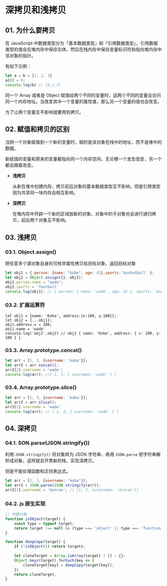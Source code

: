 # 深拷贝和浅拷贝

## 01. 为什么要拷贝
在 JavaScript 中数据类型分为「基本数据类型」和「引用数据类型」，引用数据类型的值会在堆内存中保存实体，然后在栈内存中保存变量标识符和指向堆内存中该对象的指针。

有如下示例：

```js
let a = b = [1, 2, 3]
a[0] = 0;
console.log(b) // [0,2,3]
```

同一个 Array 或者是 Object 赋值给两个不同的变量时，这两个不同的变量会访问同一个内存地址。当改变其中一个变量的属性值，那么另一个变量的值也会改变。

为了让两个变量互不影响就要用到拷贝。

## 02. 赋值和拷贝的区别

当把一个对象赋值到一个新的变量时，赋的是该对象在栈中的地址，而不是堆中的数据。

新赋值的变量和原来的变量都指向同一个内存空间，无论哪一个发生改变，另一个都会跟着改变。

- **浅拷贝**

  从新在堆中创建内存，拷贝前后对象的基本数据类型互不影响，但是引用类型因为共享同一块内存会相互影响。

- **深拷贝**

  在堆内存中开辟一个新的区域放新的对象，对象中的子对象也会进行递归拷贝，前后两个对象互不影响。

## 03. 浅拷贝
### 03.1. Object.assign()
把任意多个源对象自身的可枚举属性拷贝给目标对象，返回目标对象

```js
let obj1 = { person: {name: "kobe", age: 41},sports:'basketball' };
let obj2 = Object.assign({}, obj1);
obj2.person.name = "wade";
obj2.sports = 'football'
console.log(obj1); // { person: { name: 'wade', age: 41 }, sports: 'basketball' }
```

### 03.2. 扩展运算符

```;
let obj1 = {name: 'Koba', address:{x:100, y:100}};
let obj2 = {...obj1};
obj1.address.x = 200;
obj1.name = 'wade'
console.log('obj2',obj2) // obj2 { name: 'Kobe', address: { x: 200, y: 100 } }
```

### 03.3. Array.prototype.concat()

```js
let arr = [1, 3, {username: 'koba'}];
let arr2 = arr.concat();
arr2[2].username = 'wade';
console.log(arr); //[ 1, 3, { username: 'wade' } ]
```

### 03.4. Array.prototype.slice()

```js
let arr = [1, 3, {username: 'koba'}];
let arr2 = arr.slice();
arr3[2].username = 'wade'
console.log(arr); // [ 1, 3, { username: 'wade' } ]
```

## 04. 深拷贝

### 04.1. SON.parse(JSON.stringify())

利用 `JSON.stringify()` 将对象转为 JSON 字符串，再用 `JSON.parse` 把字符串解析成对象，这样就会开票新的栈，实现深拷贝。

但是不能处理函数和正则表达式。

```js
let arr = [1, 3, {username: 'koba'}];
let arr2 = JSON.parse(JSON.stringify(arr));
arr2[2].username = 'duncan'; // [1, 3, {username: 'duncan'}]
```

### 04.2. js 原生实现

```js
// 判断对象
function isObject(target) {
    const type = typeof target;
    return target !== null && (type === 'object' || type === 'function');
}

function deepCope(target) {
    if (!isObject()) return targets;
    
    let cloneTarget = Array.isArray(target) ? [] : {};
    Object.keys(target).forEach(key => {
        cloneTarget[key] = deepCopy(target[key]);
    })
    return cloneTarget;
}
```


